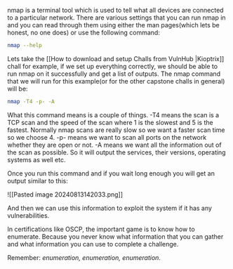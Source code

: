 nmap is a terminal tool which is used to tell what all devices are connected to a particular network. There are various settings that you can run nmap in and you can read through them using either the man pages(which lets be honest, no one does) or use the following command:

```bash
nmap --help
```

Lets take the [[How to download and setup Challs from VulnHub |Kioptrix]] chall for example, if we set up everything correctly, we should be able to run nmap on it successfully and get a list of outputs. The nmap command that we will run for this example(or for the other capstone challs in general) will be:

```bash
nmap -T4 -p- -A
```

What this command means is a couple of things. -T4 means the scan is a TCP scan and the speed of the scan where 1 is the slowest and 5 is the fastest. Normally nmap scans are really slow so we want a faster scan time so we choose 4. -p- means we want to scan all ports on the network whether they are open or not. -A means we want all the information out of the scan as possible. So it will output the services, their versions, operating systems as well etc. 

Once you run this command and if you wait long enough you will get an output similar to this:

![[Pasted image 20240813142033.png]]

And then we can use this information to exploit the system if it has any vulnerabilities.

In certifications like OSCP, the important game is to know how to enumerate. Because you never know what information that you can gather and what information you can use to complete a challenge.

Remember: *enumeration, enumeration, enumeration*.
